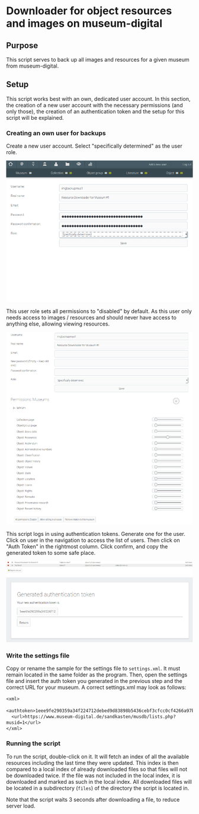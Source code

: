 # Downloader for object resources and images on museum-digital

## Purpose

This script serves to back up all images and resources for a given museum from museum-digital.

## Setup

This script works best with an own, dedicated user account. In this section, the creation of a new user account with the necessary permissions (and only those), the creation of an authentication token and the setup for this script will be explained.

### Creating an own user for backups

Create a new user account. Select "specifically determined" as the user role. 

![Creating a new user (role: _specifically determined_)][img_user_1_new_user]

This user role sets all permissions to "disabled" by default. As this user only needs access to images / resources and should never have access to anything else, allowing viewing resources.

![Set the permission for resources of objects to _viewing_.][img_user_2_permissions]

This script logs in using authentication tokens. Generate one for the user. Click on user in the navigation to access the list of users. Then click on "Auth Token" in the rightmost column. Click confirm, and copy the generated token to some safe place.

![Click on Auth Token in the last column.][img_user_3_generate_token]
![Copy the token.][img_user_4_copy_token]

[img_user_1_new_user]: screenshots/screenshot-user_1_new.png "Creating a new user (role: _specifically determined_)"

[img_user_2_permissions]: screenshots/screenshot-user_2_permissions.png "Set the permission for resources of objects to _viewing_."

[img_user_3_generate_token]: screenshots/screenshot-user_3_generate_token.png "Click on Auth Token in the last column."

[img_user_4_copy_token]: screenshots/screenshot-user_4_copy_token.png "Copy the token."

### Write the settings file

Copy or rename the sample for the settings file to `settings.xml`. It must remain located in the same folder as the program. Then, open the settings file and insert the auth token you generated in the previous step and the correct URL for your museum. A correct settings.xml may look as follows:

```
<xml>
  <authtoken>1eee9fe290359a34f224712debed9d83898b5436cebf3cfcc0cf4266a97b</authtoken>
  <url>https://www.museum-digital.de/sandkasten/musdb/lists.php?musid=1</url>
</xml>
```

### Running the script

To run the script, double-click on it. It will fetch an index of all the available resources including the last time they were updated. This index is then compared to a local index of already downloaded files so that files will not be downloaded twice. If the file was not included in the local index, it is downloaded and marked as such in the local index. All downloaded files will be located in a subdirectory (`files`) of the directory the script is located in.

Note that the script waits 3 seconds after downloading a file, to reduce server load.

